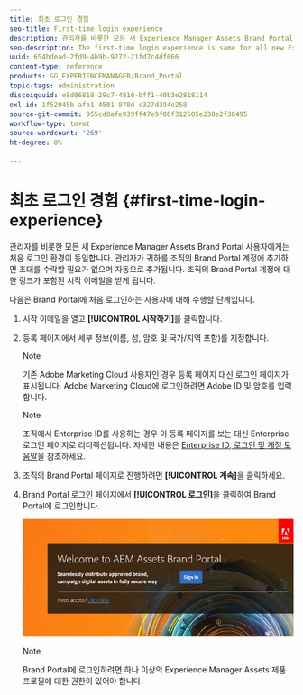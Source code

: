 ```yaml
---
title: 최초 로그인 경험
seo-title: First-time login experience
description: 관리자를 비롯한 모든 새 Experience Manager Assets Brand Portal 사용자에게는 처음 로그인 환경이 동일합니다. 관리자가 귀하를 조직의 Brand Portal 계정에 추가하면 초대를 수락할 필요가 없으며 자동으로 추가됩니다. 조직의 Brand Portal 계정에 대한 링크가 포함된 시작 이메일을 받게 됩니다.
seo-description: The first-time login experience is same for all new Experience Manager Assets Brand Portal users, including Administrators. After an Administrator adds you to your organization's Brand Portal account, you need not accept invitations, you are automatically added. You receive a welcome email that contains a link to your organization’s Brand Portal account.
uuid: 654bdead-2fd9-4b9b-9272-21fd7c4df066
content-type: reference
products: SG_EXPERIENCEMANAGER/Brand_Portal
topic-tags: administration
discoiquuid: e8d06818-29c7-4810-bff1-40b3e2818114
exl-id: 1f52045b-afb1-4501-878d-c327d394e258
source-git-commit: 955cd8afe939ff47e9f08f312505e230e2f38495
workflow-type: tm+mt
source-wordcount: '269'
ht-degree: 0%

---
```


# 최초 로그인 경험 {#first-time-login-experience}

관리자를 비롯한 모든 새 Experience Manager Assets Brand Portal 사용자에게는 처음 로그인 환경이 동일합니다. 관리자가 귀하를 조직의 Brand Portal 계정에 추가하면 초대를 수락할 필요가 없으며 자동으로 추가됩니다. 조직의 Brand Portal 계정에 대한 링크가 포함된 시작 이메일을 받게 됩니다.

다음은 Brand Portal에 처음 로그인하는 사용자에 대해 수행할 단계입니다.

1. 시작 이메일을 열고 **[!UICONTROL 시작하기]**&#x200B;를 클릭합니다.

1. 등록 페이지에서 세부 정보(이름, 성, 암호 및 국가/지역 포함)를 지정합니다.
   >[!NOTE]
   >
   >기존 Adobe Marketing Cloud 사용자인 경우 등록 페이지 대신 로그인 페이지가 표시됩니다. Adobe Marketing Cloud에 로그인하려면 Adobe ID 및 암호를 입력합니다.

   >[!NOTE]
   >
   >조직에서 Enterprise ID를 사용하는 경우 이 등록 페이지를 보는 대신 Enterprise 로그인 페이지로 리디렉션됩니다. 자세한 내용은 [Enterprise ID, 로그인 및 계정 도움말](https://helpx.adobe.com/in/enterprise/kb/enterprise-id-faq.html)을 참조하세요.

1. 조직의 Brand Portal 페이지로 진행하려면 **[!UICONTROL 계속]**&#x200B;을 클릭하세요.
1. Brand Portal 로그인 페이지에서 **[!UICONTROL 로그인]**&#x200B;을 클릭하여 Brand Portal에 로그인합니다.

   ![Brand Portal 로그인 페이지](assets/signin-onboarding.png)

   >[!NOTE]
   >
   >Brand Portal에 로그인하려면 하나 이상의 Experience Manager Assets 제품 프로필에 대한 권한이 있어야 합니다.
